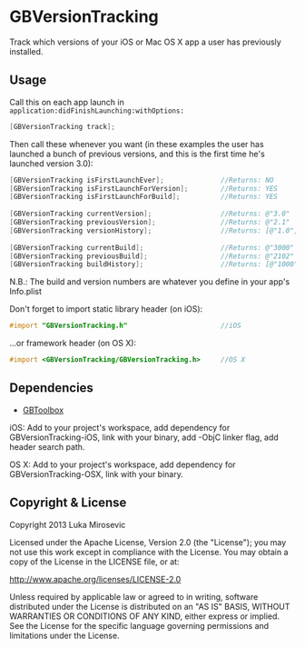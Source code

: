 GBVersionTracking
============

Track which versions of your iOS or Mac OS X app a user has previously installed.

Usage
------------

Call this on each app launch in `application:didFinishLaunching:withOptions:`

```objective-c
[GBVersionTracking track];
```

Then call these whenever you want (in these examples the user has launched a bunch of previous versions, and this is the first time he's launched version 3.0):

```objective-c
[GBVersionTracking isFirstLaunchEver];				//Returns: NO
[GBVersionTracking isFirstLaunchForVersion];		//Returns: YES
[GBVersionTracking isFirstLaunchForBuild];			//Returns: YES
 
[GBVersionTracking currentVersion];					//Returns: @"3.0"
[GBVersionTracking previousVersion];				//Returns: @"2.1"
[GBVersionTracking versionHistory];					//Returns: [@"1.0", @"2.0", @"2.1", @"3.0"]
 
[GBVersionTracking currentBuild];					//Returns: @"3000"
[GBVersionTracking previousBuild];					//Returns: @"2102"
[GBVersionTracking buildHistory];					//Returns: [@"1000", @"2043", @"2107", @"3004"]
 ```

N.B.: The build and version numbers are whatever you define in your app's Info.plist

Don't forget to import static library header (on iOS):

```objective-c
#import "GBVersionTracking.h" 						//iOS
```

...or framework header (on OS X):

```objective-c
#import <GBVersionTracking/GBVersionTracking.h> 	//OS X
```

Dependencies
------------

* [GBToolbox](https://github.com/lmirosevic/GBToolbox)

iOS: Add to your project's workspace, add dependency for GBVersionTracking-iOS, link with your binary, add -ObjC linker flag, add header search path.

OS X: Add to your project's workspace, add dependency for GBVersionTracking-OSX, link with your binary.

Copyright & License
------------

Copyright 2013 Luka Mirosevic

Licensed under the Apache License, Version 2.0 (the "License"); you may not use this work except in compliance with the License. You may obtain a copy of the License in the LICENSE file, or at:

http://www.apache.org/licenses/LICENSE-2.0

Unless required by applicable law or agreed to in writing, software distributed under the License is distributed on an "AS IS" BASIS, WITHOUT WARRANTIES OR CONDITIONS OF ANY KIND, either express or implied. See the License for the specific language governing permissions and limitations under the License.